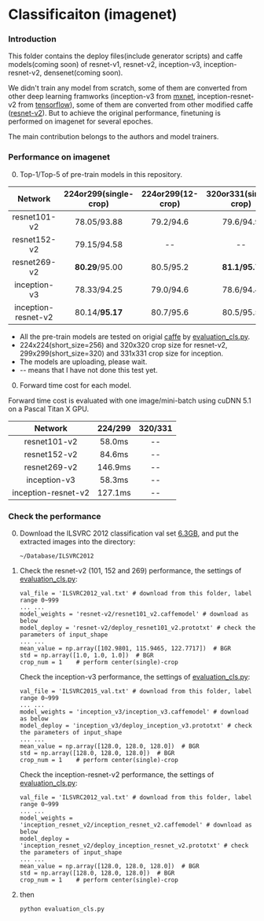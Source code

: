 # Classificaiton (imagenet)


### Introduction
This folder contains the deploy files(include generator scripts) and caffe models(coming soon) of resnet-v1, resnet-v2, inception-v3, inception-resnet-v2, densenet(coming soon).

We didn't train any model from scratch, some of them are converted from other deep learning framworks (inception-v3 from [mxnet](https://github.com/dmlc/mxnet-model-gallery/blob/master/imagenet-1k-inception-v3.md), inception-resnet-v2 from [tensorflow](https://github.com/tensorflow/models/blob/master/slim/nets/inception_resnet_v2.py)), some of them are converted from other modified caffe ([resnet-v2](https://github.com/yjxiong/caffe/tree/mem)). But to achieve the original performance, finetuning is performed on imagenet for several epoches. 

The main contribution belongs to the authors and model trainers.

### Performance on imagenet
0. Top-1/Top-5 of pre-train models in this repository.

 Network|224or299(single-crop)|224or299(12-crop)|320or331(single-crop)|320or331(12-crop)
 :---:|:---:|:---:|:---:|:---:
 resnet101-v2| 78.05/93.88 | 79.2/94.6 | 79.6/94.9 | 80.4/95.4 
 resnet152-v2| 79.15/94.58 | -- | -- | -- 
 resnet269-v2| **80.29**/95.00 | 80.5/95.2 | **81.1/95.7** | -- 
 inception-v3| 78.33/94.25 | 79.0/94.6 | 78.6/94.4 | 79.9/95.1 
 inception-resnet-v2| 80.14/**95.17** | 80.7/95.6 | 80.5/95.5 | -- 

 - All the pre-train models are tested on origial [caffe](https://github.com/BVLC/caffe) by [evaluation_cls.py](https://github.com/soeaver/caffe-model/blob/master/cls/evaluation_cls.py).
 - 224x224(short_size=256) and 320x320 crop size for resnet-v2, 299x299(short_size=320) and 331x331 crop size for inception.
 - The models are uploading, please wait.
 - -- means that I have not done this test yet.
 
0. Forward time cost for each model.

 Forward time cost is evaluated with one image/mini-batch using cuDNN 5.1 on a Pascal Titan X GPU.

 Network|224/299|320/331
 :---:|:---:|:---:
 resnet101-v2| 58.0ms | --
 resnet152-v2| 84.6ms | --
 resnet269-v2| 146.9ms | --
 inception-v3| 58.3ms | --
 inception-resnet-v2| 127.1ms | --

### Check the performance
0. Download the ILSVRC 2012 classification val set [6.3GB](http://www.image-net.org/challenges/LSVRC/2012/nnoupb/ILSVRC2012_img_val.tar), and put the extracted images into the directory:
    ```
    ~/Database/ILSVRC2012
    ```

0. Check the resnet-v2 (101, 152 and 269) performance, the settings of [evaluation_cls.py](https://github.com/soeaver/caffe-model/blob/master/cls/evaluation_cls.py):
   
    ```
    val_file = 'ILSVRC2012_val.txt' # download from this folder, label range 0~999
    ... ...
    model_weights = 'resnet-v2/resnet101_v2.caffemodel' # download as below
    model_deploy = 'resnet-v2/deploy_resnet101_v2.prototxt' # check the parameters of input_shape
    ... ...
    mean_value = np.array([102.9801, 115.9465, 122.7717])  # BGR
    std = np.array([1.0, 1.0, 1.0])  # BGR
    crop_num = 1    # perform center(single)-crop
    ```

    Check the inception-v3 performance, the settings of [evaluation_cls.py](https://github.com/soeaver/caffe-model/blob/master/cls/evaluation_cls.py):
   
    ```
    val_file = 'ILSVRC2015_val.txt' # download from this folder, label range 0~999
    ... ...
    model_weights = 'inception_v3/inception_v3.caffemodel' # download as below
    model_deploy = 'inception_v3/deploy_inception_v3.prototxt' # check the parameters of input_shape
    ... ...
    mean_value = np.array([128.0, 128.0, 128.0])  # BGR
    std = np.array([128.0, 128.0, 128.0])  # BGR
    crop_num = 1    # perform center(single)-crop
    ```
    
    Check the inception-resnet-v2 performance, the settings of [evaluation_cls.py](https://github.com/soeaver/caffe-model/blob/master/cls/evaluation_cls.py):
   
    ```
    val_file = 'ILSVRC2012_val.txt' # download from this folder, label range 0~999
    ... ...
    model_weights = 'inception_resnet_v2/inception_resnet_v2.caffemodel' # download as below
    model_deploy = 'inception_resnet_v2/deploy_inception_resnet_v2.prototxt' # check the parameters of input_shape
    ... ...
    mean_value = np.array([128.0, 128.0, 128.0])  # BGR
    std = np.array([128.0, 128.0, 128.0])  # BGR
    crop_num = 1    # perform center(single)-crop
    ```
    
0. then
    ```
    python evaluation_cls.py
    ```
